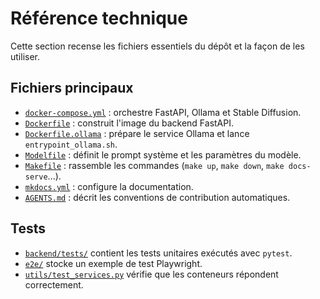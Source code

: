 # Référence technique

Cette section recense les fichiers essentiels du dépôt et la façon de les utiliser.

## Fichiers principaux

- [`docker-compose.yml`](docker-compose-yml.md) : orchestre FastAPI, Ollama et Stable Diffusion.
- [`Dockerfile`](dockerfile.md) : construit l'image du backend FastAPI.
- [`Dockerfile.ollama`](dockerfile-ollama.md) : prépare le service Ollama et lance `entrypoint_ollama.sh`.
- [`Modelfile`](modelfile.md) : définit le prompt système et les paramètres du modèle.
- [`Makefile`](makefile.md) : rassemble les commandes (`make up`, `make down`, `make docs-serve`...).
- [`mkdocs.yml`](mkdocs-yml.md) : configure la documentation.
- [`AGENTS.md`](agents-file.md) : décrit les conventions de contribution automatiques.

## Tests

- [`backend/tests/`](tests-unitaires.md) contient les tests unitaires exécutés avec `pytest`.
- [`e2e/`](tests-e2e.md) stocke un exemple de test Playwright.
- [`utils/test_services.py`](test-services.md) vérifie que les conteneurs répondent correctement.
